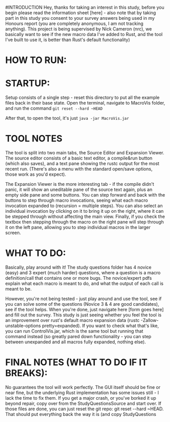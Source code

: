 #INTRODUCTION
Hey, thanks for taking an interest in this study, before you begin please read the information sheet [here] - also note that by taking part in this study you consent to your survey answers being used in my Honours report (you are completely anonymous, I am not tracking anything). This project is being supervised by Nick Cameron (nrc), we basically want to see if the new macro data I've added to Rust, and the tool I've built to use it, is better than Rust's default functionality)

# HOW TO RUN:

# STARTUP:

Setup consists of a single step - reset this directory to put all the example files back in their base state. Open the terminal, navigate to MacroVis folder, and run the command `git reset --hard ~HEAD`

After that, to open the tool, it's just `java -jar MacroVis.jar`

# TOOL NOTES

The tool is split into two main tabs, the Source Editor and Expansion Viewer. The source editor consists of a basic text editor, a compile&run button (which also saves), and a text pane showing the rustc output for the most recent run. (There's also a menu with the standard open/save options, those work as you'd expect).

The Expansion Viewer is the more interesting tab - if the compile didn't panic, it will show an uneditable pane of the source text again, plus an empty side pane and some buttons. You can step forward and back with the buttons to step through macro invocations, seeing what each macro invocation expanded to (recursion = multiple steps). You can also select an individual invocation by clicking on it to bring it up on the right, where it can be stepped through without affecting the main view. Finally, if you check the textbox then stepping through the macro on the right pane will step through it on the left pane, allowing you to step individual macros in the larger screen.

# WHAT TO DO:
Basically, play around with it! The study questions folder has 4 novice (easy) and 3 expert (much harder) questions, where a question is a macro definition/call that contains one or more bugs. The novice/expert pdfs explain what each macro is meant to do, and what the output of each call is meant to be.

However, you're not being tested - just play around and use the tool, see if you can solve some of the questions (Novice 3 & 4 are good candidates), see if the tool helps. When you're done, just navigate here [form goes here] and fill out the survey. This study is just seeing whether you feel the tool is an improvement over rust's default macro expansion data (rustc -Zallow-unstable-options pretty=expanded). If you want to check what that's like, you can run ControlVis.jar, which is the same tool but running that command instead (so greatly pared down functionality - you can step between unexpanded and all macros fully expanded, nothing else).

# FINAL NOTES (WHAT TO DO IF IT BREAKS):
No guarantees the tool will work perfectly. The GUI itself should be fine or near fine, but the underlying Rust implementation has some issues still - I lack the time to fix them. If you get a major crash, or you've borked it up beyond repair, copy over from the StudyQuestionsSource and start over. If those files are done, you can just reset the git repo: git reset --hard ~HEAD. That should put everything back the way it is (and copy StudyQuestions
